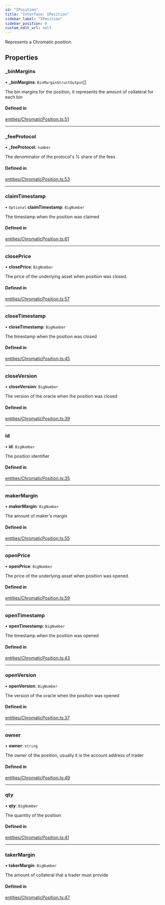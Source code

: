 ```yaml
---
id: "IPosition"
title: "Interface: IPosition"
sidebar_label: "IPosition"
sidebar_position: 0
custom_edit_url: null
---
```


Represents a Chromatic position.

## Properties

### \_binMargins

• **\_binMargins**: `BinMarginStructOutput`[]

The bin margins for the position, it represents the amount of collateral for each bin

#### Defined in

[entities/ChromaticPosition.ts:51](https://github.com/chromatic-protocol/sdk/blob/e9ce5d3/packages/sdk-ethers-v5/src/entities/ChromaticPosition.ts#L51)

___

### \_feeProtocol

• **\_feeProtocol**: `number`

The denominator of the protocol's % share of the fees

#### Defined in

[entities/ChromaticPosition.ts:53](https://github.com/chromatic-protocol/sdk/blob/e9ce5d3/packages/sdk-ethers-v5/src/entities/ChromaticPosition.ts#L53)

___

### claimTimestamp

• `Optional` **claimTimestamp**: `BigNumber`

The timestamp when the position was claimed

#### Defined in

[entities/ChromaticPosition.ts:61](https://github.com/chromatic-protocol/sdk/blob/e9ce5d3/packages/sdk-ethers-v5/src/entities/ChromaticPosition.ts#L61)

___

### closePrice

• **closePrice**: `BigNumber`

The price of the underlying asset when position was closed.

#### Defined in

[entities/ChromaticPosition.ts:57](https://github.com/chromatic-protocol/sdk/blob/e9ce5d3/packages/sdk-ethers-v5/src/entities/ChromaticPosition.ts#L57)

___

### closeTimestamp

• **closeTimestamp**: `BigNumber`

The timestamp when the position was closed

#### Defined in

[entities/ChromaticPosition.ts:45](https://github.com/chromatic-protocol/sdk/blob/e9ce5d3/packages/sdk-ethers-v5/src/entities/ChromaticPosition.ts#L45)

___

### closeVersion

• **closeVersion**: `BigNumber`

The version of the oracle when the position was closed

#### Defined in

[entities/ChromaticPosition.ts:39](https://github.com/chromatic-protocol/sdk/blob/e9ce5d3/packages/sdk-ethers-v5/src/entities/ChromaticPosition.ts#L39)

___

### id

• **id**: `BigNumber`

The position identifier

#### Defined in

[entities/ChromaticPosition.ts:35](https://github.com/chromatic-protocol/sdk/blob/e9ce5d3/packages/sdk-ethers-v5/src/entities/ChromaticPosition.ts#L35)

___

### makerMargin

• **makerMargin**: `BigNumber`

The amount of maker's margin

#### Defined in

[entities/ChromaticPosition.ts:55](https://github.com/chromatic-protocol/sdk/blob/e9ce5d3/packages/sdk-ethers-v5/src/entities/ChromaticPosition.ts#L55)

___

### openPrice

• **openPrice**: `BigNumber`

The price of the underlying asset when position was opened.

#### Defined in

[entities/ChromaticPosition.ts:59](https://github.com/chromatic-protocol/sdk/blob/e9ce5d3/packages/sdk-ethers-v5/src/entities/ChromaticPosition.ts#L59)

___

### openTimestamp

• **openTimestamp**: `BigNumber`

The timestamp when the position was opened

#### Defined in

[entities/ChromaticPosition.ts:43](https://github.com/chromatic-protocol/sdk/blob/e9ce5d3/packages/sdk-ethers-v5/src/entities/ChromaticPosition.ts#L43)

___

### openVersion

• **openVersion**: `BigNumber`

The version of the oracle when the position was opened

#### Defined in

[entities/ChromaticPosition.ts:37](https://github.com/chromatic-protocol/sdk/blob/e9ce5d3/packages/sdk-ethers-v5/src/entities/ChromaticPosition.ts#L37)

___

### owner

• **owner**: `string`

The owner of the position, usually it is the account address of trader

#### Defined in

[entities/ChromaticPosition.ts:49](https://github.com/chromatic-protocol/sdk/blob/e9ce5d3/packages/sdk-ethers-v5/src/entities/ChromaticPosition.ts#L49)

___

### qty

• **qty**: `BigNumber`

The quantity of the position

#### Defined in

[entities/ChromaticPosition.ts:41](https://github.com/chromatic-protocol/sdk/blob/e9ce5d3/packages/sdk-ethers-v5/src/entities/ChromaticPosition.ts#L41)

___

### takerMargin

• **takerMargin**: `BigNumber`

The amount of collateral that a trader must provide

#### Defined in

[entities/ChromaticPosition.ts:47](https://github.com/chromatic-protocol/sdk/blob/e9ce5d3/packages/sdk-ethers-v5/src/entities/ChromaticPosition.ts#L47)
